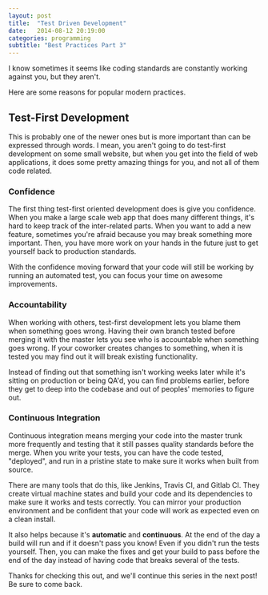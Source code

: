 ```yaml
---
layout: post
title:  "Test Driven Development"
date:   2014-08-12 20:19:00
categories: programming
subtitle: "Best Practices Part 3"
---
```


I know sometimes it seems like coding standards are constantly working against you, but they aren't.

Here are some reasons for popular modern practices.

## Test-First Development

This is probably one of the newer ones but is more important than can be expressed through words. I mean, you aren't going to do test-first development on some small website, but when you get into the field of web applications, it does some pretty amazing things for you, and not all of them code related.

### Confidence

The first thing test-first oriented development does is give you confidence. When you make a large scale web app that does many different things, it's hard to keep track of the inter-related parts. When you want to add a new feature, sometimes you're afraid because you may break something more important. Then, you have more work on your hands in the future just to get yourself back to production standards.

With the confidence moving forward that your code will still be working by running an automated test, you can focus your time on awesome improvements.

### Accountability

When working with others, test-first development lets you blame them when something goes wrong. Having their own branch tested before merging it with the master lets you see who is accountable when something goes wrong. If your coworker creates changes to something, when it is tested you may find out it will break existing functionality.

Instead of finding out that something isn't working weeks later while it's sitting on production or being QA'd, you can find problems earlier, before they get to deep into the codebase and out of peoples' memories to figure out.

### Continuous Integration

Continuous integration means merging your code into the master trunk more frequently and testing that it still passes quality standards before the merge. When you write your tests, you can have the code tested, "deployed", and run in a pristine state to make sure it works when built from source.

There are many tools that do this, like Jenkins, Travis CI, and Gitlab CI. They create virtual machine states and build your code and its dependencies to make sure it works and tests correctly. You can mirror your production environment and be confident that your code will work as expected even on a clean install.

It also helps because it's **automatic** and **continuous**. At the end of the day a build will run and if it doesn't pass you know! Even if you didn't run the tests yourself. Then, you can make the fixes and get your build to pass before the end of the day instead of having code that breaks several of the tests.

Thanks for checking this out, and we'll continue this series in the next post! Be sure to come back.
